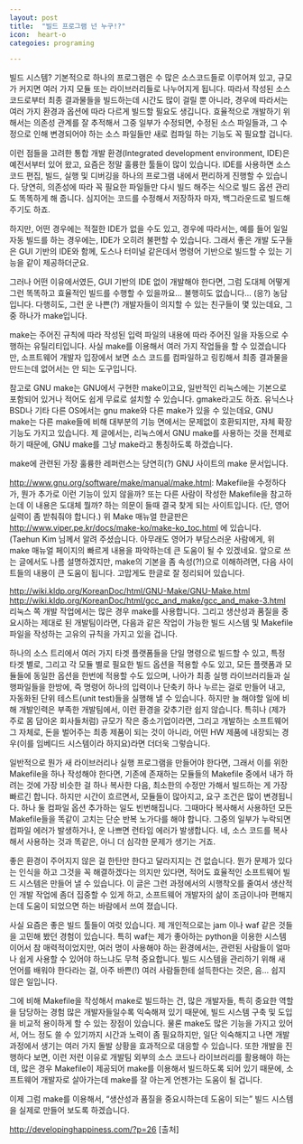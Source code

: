 ```yaml
---
layout: post
title:  "빌드 프로그램 넌 누구!?"
icon:  heart-o
categoies: programing

---
```



빌드 시스템?
기본적으로 하나의 프로그램은 수 많은 소스코드들로 이루어져 있고, 규모가 커지면 여러 가지 모듈 또는 라이브러리들로 나누어지게 됩니다. 따라서 작성된 소스 코드로부터 최종 결과물들을 빌드하는데 시간도 많이 걸릴 뿐 아니라, 경우에 따라서는 여러 가지 환경과 옵션에 따라 다르게 빌드할 필요도 생깁니다. 효율적으로 개발하기 위해서는 의존성 관계를 잘 추적해서 그중 일부가 수정되면, 수정된 소스 파일들과, 그 수정으로 인해 변경되어야 하는 소스 파일들만 새로 컴파일 하는 기능도 꼭 필요할 겁니다.

이런 점들을 고려한 통합 개발 환경(Integrated development environment, IDE)은 예전서부터 있어 왔고, 요즘은 정말 훌륭한 툴들이 많이 있습니다. IDE를 사용하면 소스 코드 편집, 빌드, 실행 및 디버깅을 하나의 프로그램 내에서 편리하게 진행할 수 있습니다. 당연히, 의존성에 따라 꼭 필요한 파일들만 다시 빌드 해주는 식으로 빌드 옵션 관리도 똑똑하게 해 줍니다. 심지어는 코드를 수정해서 저장하자 마자, 백그라운드로 빌드해 주기도 하죠.

하지만, 어떤 경우에는 적절한 IDE가 없을 수도 있고, 경우에 따라서는, 예를 들어 일일 자동 빌드를 하는 경우에는, IDE가 오히려 불편할 수 있습니다. 그래서 좋은 개발 도구들은 GUI 기반의 IDE와 함께, 도스나 터미널 같은데서 명령어 기반으로 빌드할 수 있는 기능을 같이 제공하더군요.

그러나 어떤 이유에서였든, GUI 기반의 IDE 없이 개발해야 한다면, 그럼 도대체 어떻게 그런 똑똑하고 효율적인 빌드를 수행할 수 있을까요… 불행히도 없습니다… (응?) 농담입니다. 다행히도, 그런 운 나쁜(?) 개발자들이 의지할 수 있는 친구들이 몇 있는데요, 그 중 하나가 make입니다.

make는 주어진 규칙에 따라 작성된 입력 파일의 내용에 따라 주어진 일을 자동으로 수행하는 유틸리티입니다. 사실 make를 이용해서 여러 가지 작업들을 할 수 있겠습니다만, 소프트웨어 개발자 입장에서 보면 소스 코드를 컴파일하고 링킹해서 최종 결과물을 만드는데 없어서는 안 되는 도구입니다.

참고로 GNU make는 GNU에서 구현한 make이고요, 일반적인 리눅스에는 기본으로 포함되어 있거나 적어도 쉽게 무료로 설치할 수 있습니다. gmake라고도 하죠. 유닉스나 BSD나 기타 다른 OS에서는 gnu make와 다른 make가 있을 수 있는데요, GNU make는 다른 make들에 비해 대부분의 기능 면에서는 문제없이 호환되지만, 자체 확장 기능도 가지고 있습니다. 제 글에서는, 리눅스에서 GNU make를 사용하는 것을 전제로 하기 때문에, GNU make를 그냥 make라고 통칭하도록 하겠습니다.

make에 관련된 가장 훌륭한 레퍼런스는 당연히(?) GNU 사이트의 make 문서입니다.

http://www.gnu.org/software/make/manual/make.html: Makefile을 수정하다가, 뭔가 추가로 이런 기능이 있지 않을까? 또는 다른 사람이 작성한 Makefile을 참고하는데 이 내용은 도대체 뭘까? 하는 의문이 들때 결국 찾게 되는 사이트입니다. (단, 영어 실력이 좀 받춰줘야 합니다.)
위 Make 매뉴얼 한글판은 http://www.viper.pe.kr/docs/make-ko/make-ko_toc.html 에 있습니다. (Taehun Kim 님께서 알려 주셨습니다. 아무래도 영어가 부담스러운 사람에게, 위 make 매뉴얼 페이지의 빠르게 내용을 파악하는데 큰 도움이 될 수 있겠네요.
앞으로 쓰는 글에서도 나름 설명하겠지만, make의 기본을 좀 속성(?!)으로 이해하려면, 다음 사이트들의 내용이 큰 도움이 됩니다. 고맙게도 한글로 잘 정리되어 있습니다.

http://wiki.kldp.org/KoreanDoc/html/GNU-Make/GNU-Make.html
http://wiki.kldp.org/KoreanDoc/html/gcc_and_make/gcc_and_make-3.html
리눅스 쪽 개발 작업에서는 많은 경우 make를 사용합니다. 그리고 생산성과 품질을 중요시하는 제대로 된 개발팀이라면, 다음과 같은 작업이 가능한 빌드 시스템 및 Makefile 파일을 작성하는 고유의 규칙을 가지고 있을 겁니다.

하나의 소스 트리에서 여러 가지 타겟 플랫폼들을 단일 명령으로 빌드할 수 있고,
특정 타겟 별로, 그리고 각 모듈 별로 필요한 빌드 옵션을 적용할 수도 있고, 모든 플랫폼과 모듈들에 동일한 옵션을 한번에 적용할 수도 있으며,
나아가 최종 실행 라이브러리들과 실행파일들을 한방에, 즉 명령어 하나의 입력이나 단축키 하나 누르는 걸로 만들어 내고, 자동화된 단위 테스트(unit test)들을 실행해 낼 수 있습니다.
하지만 늘 해야할 일에 비해 개발인력은 부족한 개발팀에서, 이런 환경을 갖추기란 쉽지 않습니다. 특히나 (제가 주로 몸 담아온 회사들처럼) 규모가 작은 중소기업이라면, 그리고 개발하는 소프트웨어 그 자체로, 돈을 벌어주는 최종 제품이 되는 것이 아니라, 어떤 HW 제품에 내장되는 경우(이를 임베디드 시스템이라 하지요)라면 더더욱 그렇습니다.

일반적으로 뭔가 새 라이브러리나 실행 프로그램을 만들어야 한다면, 그래서 이를 위한 Makefile을 하나 작성해야 한다면, 기존에 존재하는 모듈들의 Makefile 중에서 내가 하려는 것에 가장 비슷한 걸 하나 복사한 다음, 최소한의 수정만 가해서 빌드하는 게 가장 빠르긴 합니다. 하지만 시간이 흐르면서, 모듈들이 많아지고, 요구 조건은 많이 변경됩니다. 하나 둘 컴파일 옵션 추가하는 일도 빈번해집니다. 그때마다 복사해서 사용하던 모든 Makefile들을 똑같이 고치는 단순 반복 노가다를 해야 합니다. 그중의 일부가 누락되면 컴파일 에러가 발생하거나, 운 나쁘면 런타임 에러가 발생합니다. 네, 소스 코드를 복사해서 사용하는 것과 똑같은, 아니 더 심각한 문제가 생기는 거죠.

좋은 환경이 주어지지 않은 걸 한탄만 한다고 달라지지는 건 없습니다. 뭔가 문제가 있다는 인식을 하고 그것을 꼭 해결하겠다는 의지만 있다면, 적어도 효율적인 소프트웨어 빌드 시스템은 만들어 낼 수 있습니다. 이 글은 그런 과정에서의 시행착오를 줄여서 생산적인 개발 작업에 좀더 집중할 수 있게 하고, 소프트웨어 개발자의 삶이 조금이나마 편해지는데 도움이 되었으면 하는 바람에서 쓰여 졌습니다.

사실 요즘은 좋은 빌드 툴들이 여럿 있습니다. 제 개인적으로는 jam 이나 waf 같은 것들을 고민해 봤던 경험이 있습니다. 특히 waf는 제가 좋아하는 python을 이용한 시스템이어서 참 매력적이었지만, 여러 명이 사용해야 하는 환경에서는, 관련된 사람들이 얼마나 쉽게 사용할 수 있어야 하느냐도 무척 중요합니다. 빌드 시스템을 관리하기 위해 새 언어를 배워야 한다라는 걸, 아주 바쁜(!) 여러 사람들한테 설득한다는 것은, 음… 쉽지 않은 일입니다.

그에 비해 Makefile을 작성해서 make로 빌드하는 건, 많은 개발자들, 특히 중요한 역할을 담당하는 경험 많은 개발자들일수록 익숙해져 있기 때문에, 빌드 시스템 구축 및 도입을 비교적 용이하게 할 수 있는 장점이 있습니다. 물론 make도 많은 기능을 가지고 있어서, 어느 정도 쓸 수 있기까지 시간과 노력이 좀 필요하지만, 일단 익숙해지고 나면 개발 과정에서 생기는 여러 가지 돌발 상황을 효과적으로 대응할 수 있습니다. 또한 개발을 진행하다 보면, 이런 저런 이유로 개발팀 외부의 소스 코드나 라이브러리를 활용해야 하는데, 많은 경우 Makefile이 제공되어 make를 이용해서 빌드하도록 되어 있기 때문에, 소프트웨어 개발자로 살아가는데 make를 잘 아는게 언젠가는 도움이 될 겁니다.

이제 그럼 make를 이용해서, “생산성과 품질을 중요시하는데 도움이 되는” 빌드 시스템을 실제로 만들어 보도록 하겠습니다.

 http://developinghappiness.com/?p=26 [출처]

